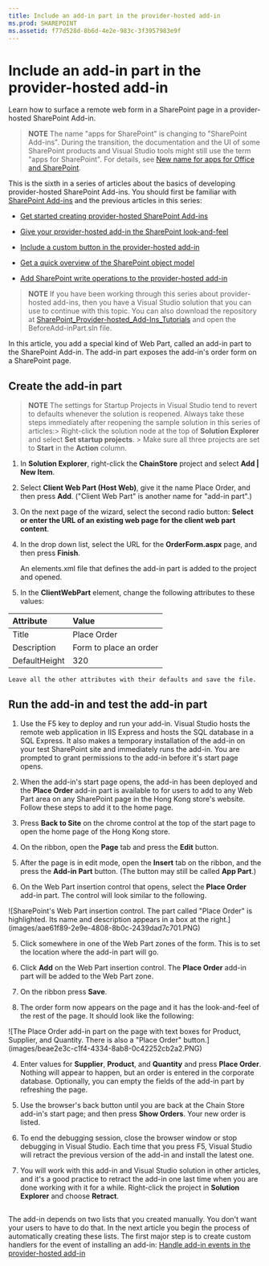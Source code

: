 ```yaml
---
title: Include an add-in part in the provider-hosted add-in
ms.prod: SHAREPOINT
ms.assetid: f77d528d-8b6d-4e2e-983c-3f3957983e9f
---
```



# Include an add-in part in the provider-hosted add-in
Learn how to surface a remote web form in a SharePoint page in a provider-hosted SharePoint Add-in.
> **NOTE**
> The name "apps for SharePoint" is changing to "SharePoint Add-ins". During the transition, the documentation and the UI of some SharePoint products and Visual Studio tools might still use the term "apps for SharePoint". For details, see  [New name for apps for Office and SharePoint](new-name-for-apps-for-sharepoint.md#bk_newname). 




This is the sixth in a series of articles about the basics of developing provider-hosted SharePoint Add-ins. You should first be familiar with  [SharePoint Add-ins](sharepoint-add-ins.md) and the previous articles in this series:
-  [Get started creating provider-hosted SharePoint Add-ins](get-started-creating-provider-hosted-sharepoint-add-ins.md)


-  [Give your provider-hosted add-in the SharePoint look-and-feel](give-your-provider-hosted-add-in-the-sharepoint-look-and-feel.md)


-  [Include a custom button in the provider-hosted add-in](include-a-custom-button-in-the-provider-hosted-add-in.md)


-  [Get a quick overview of the SharePoint object model](get-a-quick-overview-of-the-sharepoint-object-model.md)


-  [Add SharePoint write operations to the provider-hosted add-in](add-sharepoint-write-operations-to-the-provider-hosted-add-in.md)



> **NOTE**
> If you have been working through this series about provider-hosted add-ins, then you have a Visual Studio solution that you can use to continue with this topic. You can also download the repository at  [SharePoint_Provider-hosted_Add-Ins_Tutorials](https://github.com/OfficeDev/SharePoint_Provider-hosted_Add-ins_Tutorials) and open the BeforeAdd-inPart.sln file.




In this article, you add a special kind of Web Part, called an add-in part to the SharePoint Add-in. The add-in part exposes the add-in's order form on a SharePoint page.
## Create the add-in part






> **NOTE**
>  The settings for Startup Projects in Visual Studio tend to revert to defaults whenever the solution is reopened. Always take these steps immediately after reopening the sample solution in this series of articles:>  Right-click the solution node at the top of **Solution Explorer** and select **Set startup projects**. >  Make sure all three projects are set to **Start** in the **Action** column.





1. In **Solution Explorer**, right-click the **ChainStore** project and select **Add | New Item**.


2. Select **Client Web Part (Host Web)**, give it the name Place Order, and then press **Add**. ("Client Web Part" is another name for "add-in part".)


3. On the next page of the wizard, select the second radio button: **Select or enter the URL of an existing web page for the client web part content**.


4. In the drop down list, select the URL for the **OrderForm.aspx** page, and then press **Finish**.

    An elements.xml file that defines the add-in part is added to the project and opened.


5. In the **ClientWebPart** element, change the following attributes to these values:


|**Attribute**|**Value**|
|:-----|:-----|
|Title  <br/> |Place Order  <br/> |
|Description  <br/> |Form to place an order  <br/> |
|DefaultHeight  <br/> |320  <br/> |
 

    Leave all the other attributes with their defaults and save the file.



## Run the add-in and test the add-in part






1. Use the F5 key to deploy and run your add-in. Visual Studio hosts the remote web application in IIS Express and hosts the SQL database in a SQL Express. It also makes a temporary installation of the add-in on your test SharePoint site and immediately runs the add-in. You are prompted to grant permissions to the add-in before it's start page opens.


2. When the add-in's start page opens, the add-in has been deployed and the **Place Order** add-in part is available to for users to add to any Web Part area on any SharePoint page in the Hong Kong store's website. Follow these steps to add it to the home page.

1. Press **Back to Site** on the chrome control at the top of the start page to open the home page of the Hong Kong store.


2. On the ribbon, open the **Page** tab and press the **Edit** button.


3. After the page is in edit mode, open the **Insert** tab on the ribbon, and the press the **Add-in Part** button. (The button may still be called **App Part**.)


4. On the Web Part insertion control that opens, select the **Place Order** add-in part. The control will look similar to the following.

!\[SharePoint's Web Part insertion control. The part called "Place Order" is highlighted. Its name and description appears in a box at the right.](images/aae61f89-2e9e-4808-8b0c-2439dad7c701.PNG)





5. Click somewhere in one of the Web Part zones of the form. This is to set the location where the add-in part will go. 


6. Click **Add** on the Web Part insertion control. The **Place Order** add-in part will be added to the Web Part zone.


7. On the ribbon press **Save**.


3. The order form now appears on the page and it has the look-and-feel of the rest of the page. It should look like the following: 

!\[The Place Order add-in part on the page with text boxes for Product, Supplier, and Quantity. There is also a "Place Order" button.](images/beae2e3c-c1f4-4334-8ab8-0c42252cb2a2.PNG)





4. Enter values for **Supplier**, **Product**, and **Quantity** and press **Place Order**. Nothing will appear to happen, but an order is entered in the corporate database. Optionally, you can empty the fields of the add-in part by refreshing the page.


5. Use the browser's back button until you are back at the Chain Store add-in's start page; and then press **Show Orders**. Your new order is listed.


6. To end the debugging session, close the browser window or stop debugging in Visual Studio. Each time that you press F5, Visual Studio will retract the previous version of the add-in and install the latest one.


7. You will work with this add-in and Visual Studio solution in other articles, and it's a good practice to retract the add-in one last time when you are done working with it for a while. Right-click the project in **Solution Explorer** and choose **Retract**.



## 
<a name="Nextsteps"> </a>

 The add-in depends on two lists that you created manually. You don't want your users to have to do that. In the next article you begin the process of automatically creating these lists. The first major step is to create custom handlers for the event of installing an add-in: [Handle add-in events in the provider-hosted add-in](handle-add-in-events-in-the-provider-hosted-add-in.md)




